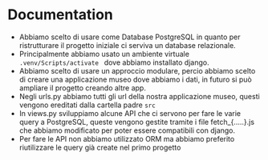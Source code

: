 # Documentation

- Abbiamo scelto di usare come Database PostgreSQL in quanto per ristrutturare il progetto iniziale ci serviva un database relazionale.
- Principalmente abbiamo usato un ambiente virtuale `.venv/Scripts/activate ` dove abbiamo installato django.
- Abbiamo scelto di usare un approccio modulare, percio abbiamo scelto di creare una applicazione museo dove abbiamo i dati, in futuro si può ampliare il progetto creando altre app.
- Negli urls.py abbiamo tutti gli url della nostra applicazione museo, questi vengono ereditati dalla cartella padre `src`
- In views.py sviluppiamo alcune API che ci servono per fare le varie query a PostgreSQL, queste vengono gestite tramite i file fetch_{.....}.js che abbiamo modificato per poter essere compatibili con django.
- Per fare le API non abbiamo utilizzato ORM ma abbiamo preferito riutilizzare le query già create nel primo progetto